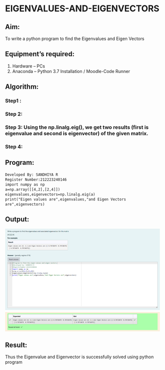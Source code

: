 # EIGENVALUES-AND-EIGENVECTORS
## Aim:
To write a python program to find the Eigenvalues and Eigen Vectors
## Equipment’s required:
1. 	Hardware – PCs
2. 	Anaconda – Python 3.7 Installation / Moodle-Code Runner
## Algorithm:
### Step1 : 
### Step 2: 
### Step 3: Using the np.linalg.eig(),  we get two results (first is eigenvalue and second is eigenvector) of the given matrix.
### Step 4: 

## Program:
```
Developed By: SANDHIYA R
Register Number:212223240146
import numpy as np
a=np.array([[4,2],[2,4]])
eigenvalues,eigenvectors=np.linalg.eig(a)
print("Eigen values are",eigenvalues,"and Eigen Vectors are",eigenvectors)

```

## Output:
![alt text](<Screenshot (160).png>)

## Result:
Thus the Eigenvalue and Eigenvector is successfully solved using python program
